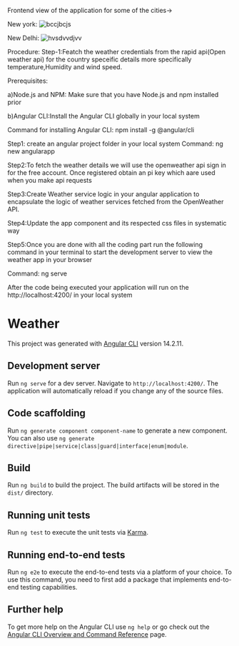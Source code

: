Frontend view of the application for some of the cities->

New york:
![bccjbcjs](https://github.com/abhishek090802/WeatherApp/assets/96616951/8f4dcf3d-5ce9-4cc4-b655-3040884633a6)

New Delhi:
![hvsdvvdjvv](https://github.com/abhishek090802/WeatherApp/assets/96616951/7c781164-4139-4f52-bc98-6f011006f797)

Procedure:
Step-1:Featch the weather credentials from the rapid api(Open weather api) for the country speceific details more specifically temperature,Humidity and wind speed.

Prerequisites:

a)Node.js and NPM: Make sure that you have Node.js and npm installed prior 

b)Angular  CLI:Install the Angular CLI globally in your local system 

Command for installing Angular CLI: npm install -g @angular/cli

Step1: create an angular project folder in your local system 
Command: ng new angularapp

Step2:To fetch the weather details we will use the openweather api sign in for the free account. Once registered obtain an pi key which aare used when you make api requests 

Step3:Create Weather service logic in your angular application to encapsulate the logic of weather services fetched from the OpenWeather API.

Step4:Update the app component and its respected css files in systematic way 

Step5:Once you are done with all the coding part run the following command in your terminal to start the development server to view the weather app in your browser 

Command: ng serve 

After the code being executed your application will run on the http://localhost:4200/ in your local system 



# Weather

This project was generated with [Angular CLI](https://github.com/angular/angular-cli) version 14.2.11.

## Development server

Run `ng serve` for a dev server. Navigate to `http://localhost:4200/`. The application will automatically reload if you change any of the source files.

## Code scaffolding

Run `ng generate component component-name` to generate a new component. You can also use `ng generate directive|pipe|service|class|guard|interface|enum|module`.

## Build

Run `ng build` to build the project. The build artifacts will be stored in the `dist/` directory.

## Running unit tests

Run `ng test` to execute the unit tests via [Karma](https://karma-runner.github.io).

## Running end-to-end tests

Run `ng e2e` to execute the end-to-end tests via a platform of your choice. To use this command, you need to first add a package that implements end-to-end testing capabilities.

## Further help

To get more help on the Angular CLI use `ng help` or go check out the [Angular CLI Overview and Command Reference](https://angular.io/cli) page.
